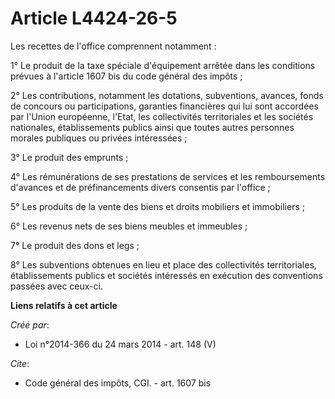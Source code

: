 # Article L4424-26-5

Les recettes de l'office comprennent notamment :

1° Le produit de la taxe spéciale d'équipement arrêtée dans les conditions prévues à l'article 1607 bis du code général des
impôts ;

2° Les contributions, notamment les dotations, subventions, avances, fonds de concours ou participations, garanties
financières qui lui sont accordées par l'Union européenne, l'Etat, les collectivités territoriales et les sociétés
nationales, établissements publics ainsi que toutes autres personnes morales publiques ou privées intéressées ;

3° Le produit des emprunts ;

4° Les rémunérations de ses prestations de services et les remboursements d'avances et de préfinancements divers consentis
par l'office ;

5° Les produits de la vente des biens et droits mobiliers et immobiliers ;

6° Les revenus nets de ses biens meubles et immeubles ;

7° Le produit des dons et legs ;

8° Les subventions obtenues en lieu et place des collectivités territoriales, établissements publics et sociétés intéressés
en exécution des conventions passées avec ceux-ci.

**Liens relatifs à cet article**

_Créé par_:

  - Loi n°2014-366 du 24 mars 2014 - art. 148 (V)

_Cite_:

  - Code général des impôts, CGI. - art. 1607 bis
